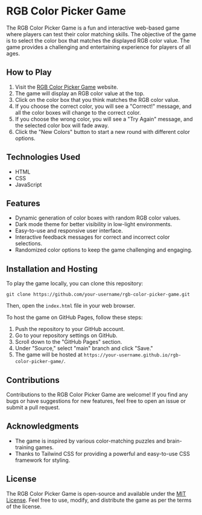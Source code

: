 # RGB Color Picker Game

The RGB Color Picker Game is a fun and interactive web-based game where players can test their color matching skills. The objective of the game is to select the color box that matches the displayed RGB color value. The game provides a challenging and entertaining experience for players of all ages.

## How to Play

1. Visit the [RGB Color Picker Game](https://your-game-url-here) website.
2. The game will display an RGB color value at the top.
3. Click on the color box that you think matches the RGB color value.
4. If you choose the correct color, you will see a "Correct!" message, and all the color boxes will change to the correct color.
5. If you choose the wrong color, you will see a "Try Again" message, and the selected color box will fade away.
6. Click the "New Colors" button to start a new round with different color options.

## Technologies Used

- HTML
- CSS 
- JavaScript

## Features

- Dynamic generation of color boxes with random RGB color values.
- Dark mode theme for better visibility in low-light environments.
- Easy-to-use and responsive user interface.
- Interactive feedback messages for correct and incorrect color selections.
- Randomized color options to keep the game challenging and engaging.

## Installation and Hosting

To play the game locally, you can clone this repository:

```
git clone https://github.com/your-username/rgb-color-picker-game.git
```

Then, open the `index.html` file in your web browser.

To host the game on GitHub Pages, follow these steps:

1. Push the repository to your GitHub account.
2. Go to your repository settings on GitHub.
3. Scroll down to the "GitHub Pages" section.
4. Under "Source," select "main" branch and click "Save."
5. The game will be hosted at `https://your-username.github.io/rgb-color-picker-game/`.

## Contributions

Contributions to the RGB Color Picker Game are welcome! If you find any bugs or have suggestions for new features, feel free to open an issue or submit a pull request.

## Acknowledgments

- The game is inspired by various color-matching puzzles and brain-training games.
- Thanks to Tailwind CSS for providing a powerful and easy-to-use CSS framework for styling.

## License

The RGB Color Picker Game is open-source and available under the [MIT License](LICENSE). Feel free to use, modify, and distribute the game as per the terms of the license.
